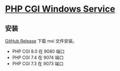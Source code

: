 # [PHP CGI Windows Service](https://github.com/chaosannals/pws)

## 安装

[GitHub Release](https://github.com/chaosannals/pws/releases) 下载 msi 文件安装。

- PHP CGI 8.0 在 9080 端口
- PHP CGI 7.4 在 9074 端口
- PHP CGI 7.3 在 9073 端口
